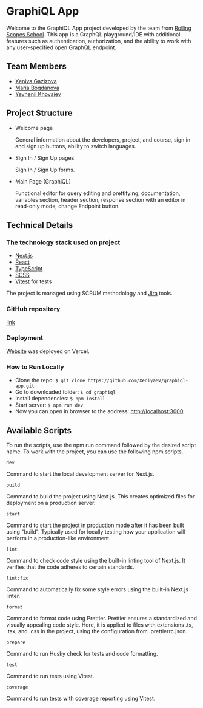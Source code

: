 # GraphiQL App

Welcome to the GraphiQL App project developed by the team from [Rolling Scopes School](https://rs.school/). This app is
a GraphQL playground/IDE with additional features such as authentication, authorization, and the ability to work with
any user-specified open GraphQL endpoint.

## Team Members

- [Xeniya Gazizova](https://github.com/XeniyaMV)
- [Maria Bogdanova](https://github.com/MashaBogdanova)
- [Yevhenii Khovaiev](https://github.com/eugenekhovaiev)

## Project Structure

- Welcome page

  General information about the developers, project, and course, sign in and sign up buttons, ability to switch
  languages.

- Sign In / Sign Up pages

  Sign In / Sign Up forms.

- Main Page (GraphiQL)

  Functional editor for query editing and prettifying, documentation, variables section, header section, response
  section with an editor in read-only mode, change Endpoint button.

## Technical Details

### The technology stack used on project

- [Next.js](https://nextjs.org/)
- [React](https://react.dev/)
- [TypeScript](https://www.typescriptlang.org/)
- [SCSS](https://sass-lang.com/)
- [Vitest](https://vitest.dev/) for tests

The project is managed using SCRUM methodology and [Jira](https://www.atlassian.com/software/jira) tools.

### GitHub repository

[link](https://github.com/XeniyaMV/graphiql-app)

### Deployment

[Website]() was deployed on Vercel.

### How to Run Locally

- Clone the repo: `$ git clone https://github.com/XeniyaMV/graphiql-app.git`
- Go to downloaded folder: `$ cd graphiql`
- Install dependencies: `$ npm install`
- Start server: `$ npm run dev`
- Now you can open in browser to the address: [http://localhost:3000](http://localhost:3000)

## Available Scripts

To run the scripts, use the npm run command followed by the desired script name. To work with the project, you can use
the following npm scripts.

`dev`

Command to start the local development server for Next.js.

`build`

Command to build the project using Next.js. This creates optimized files for deployment on a production server.

`start`

Command to start the project in production mode after it has been built using "build". Typically used for locally
testing how your application will perform in a production-like environment.

`lint`

Command to check code style using the built-in linting tool of Next.js. It verifies that the code adheres to certain
standards.

`lint:fix`

Command to automatically fix some style errors using the built-in Next.js linter.

`format`

Command to format code using Prettier. Prettier ensures a standardized and visually appealing code style. Here, it is
applied to files with extensions .ts, .tsx, and .css in the project, using the configuration from .prettierrc.json.

`prepare`

Command to run Husky check for tests and code formatting.

`test`

Command to run tests using Vitest.

`coverage`

Command to run tests with coverage reporting using Vitest.

